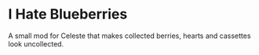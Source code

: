 # I Hate Blueberries
A small mod for Celeste that makes collected berries, hearts and cassettes look uncollected.